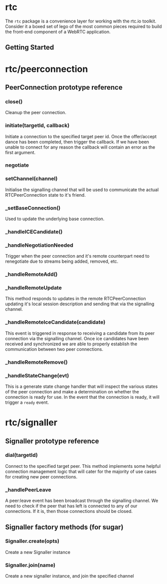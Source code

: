 # rtc

The `rtc` package is a convenience layer for working with the rtc.io toolkit.  Consider it a boxed set of lego of the most common pieces required to build the front-end component of a WebRTC application.

## Getting Started

# rtc/peerconnection

## PeerConnection prototype reference

### close()

Cleanup the peer connection.

### initiate(targetId, callback)

Initiate a connection to the specified target peer id.  Once the offer/accept
dance has been completed, then trigger the callback.  If we have been unable
to connect for any reason the callback will contain an error as the first
argument.

### negotiate

### setChannel(channel)

Initialise the signalling channel that will be used to communicate
the actual RTCPeerConnection state to it's friend.

### _setBaseConnection()

Used to update the underlying base connection.

### _handleICECandidate()

### _handleNegotiationNeeded

Trigger when the peer connection and it's remote counterpart need to 
renegotiate due to streams being added, removed, etc.

### _handleRemoteAdd()

### _handleRemoteUpdate

This method responds to updates in the remote RTCPeerConnection updating
it's local session description and sending that via the signalling channel.

### _handleRemoteIceCandidate(candidate)

This event is triggered in response to receiving a candidate from its
peer connection via the signalling channel.  Once ice candidates have been 
received and synchronized we are able to properly establish the communication 
between two peer connections.

### _handleRemoteRemove()

### _handleStateChange(evt)

This is a generate state change handler that will inspect the various states
of the peer connection and make a determination on whether the connection is
ready for use.  In the event that the connection is ready, it will trigger
a `ready` event.

# rtc/signaller

## Signaller prototype reference

### dial(targetId)

Connect to the specified target peer.  This method implements some helpful
connection management logic that will cater for the majority of use cases
for creating new peer connections.

### _handlePeerLeave

A peer:leave event has been broadcast through the signalling channel.  We need
to check if the peer that has left is connected to any of our connections. If
it is, then those connections should be closed.

## Signaller factory methods (for sugar)

### Signaller.create(opts)

Create a new Signaller instance

### Signaller.join(name)

Create a new signaller instance, and join the specified channel
